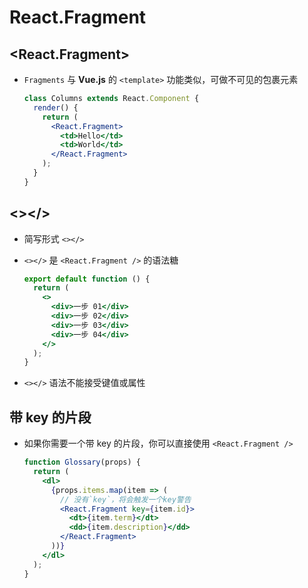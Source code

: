 # React.Fragment

## \<React.Fragment>

+ `Fragments` 与 **Vue.js** 的 `<template>` 功能类似，可做不可见的包裹元素

    ```jsx
    class Columns extends React.Component {
      render() {
        return (
          <React.Fragment>
            <td>Hello</td>
            <td>World</td>
          </React.Fragment>
        );
      }
    }
    ```

## <>\</>

+ 简写形式 `<></>`

+ `<></>` 是 `<React.Fragment />` 的语法糖

    ```jsx
    export default function () {
      return (
        <>
          <div>一步 01</div>
          <div>一步 02</div>
          <div>一步 03</div>
          <div>一步 04</div>
        </>
      );
    }
    ```

+ `<></>` 语法不能接受键值或属性

## 带 key 的片段

+ 如果你需要一个带 key 的片段，你可以直接使用 `<React.Fragment />`

    ```jsx
    function Glossary(props) {
      return (
        <dl>
          {props.items.map(item => (
            // 没有`key`，将会触发一个key警告
            <React.Fragment key={item.id}>
              <dt>{item.term}</dt>
              <dd>{item.description}</dd>
            </React.Fragment>
          ))}
        </dl>
      );
    }
    ```
